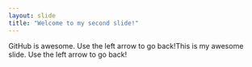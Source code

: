 ```yaml
---
layout: slide
title: "Welcome to my second slide!"
---
```

GitHub is awesome.
Use the left arrow to go back!This is my awesome slide.
Use the left arrow to go back!
